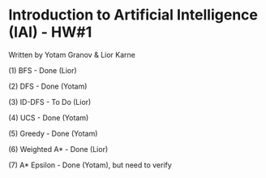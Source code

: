 # Introduction to Artificial Intelligence (IAI) - HW#1

Written by Yotam Granov & Lior Karne

(1) BFS - Done (Lior)

(2) DFS - Done (Yotam)

(3) ID-DFS - To Do (Lior)

(4) UCS - Done (Yotam)

(5) Greedy - Done (Yotam)

(6) Weighted A* - Done (Lior)

(7) A* Epsilon - Done (Yotam), but need to verify